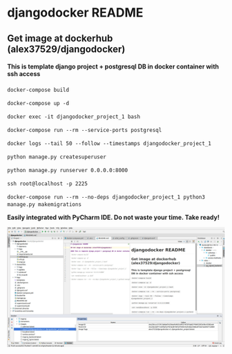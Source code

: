 # djangodocker README

## Get image at dockerhub (alex37529/djangodocker)

#### This is template django project + postgresql DB in docker container with ssh access

`docker-compose build`

`docker-compose up -d`

`docker exec -it djangodocker_project_1 bash`

`docker-compose run --rm --service-ports postgresql`

`docker logs --tail 50 --follow --timestamps djangodocker_project_1`

`python manage.py createsuperuser`

`python manage.py runserver 0.0.0.0:8000`

`ssh root@localhost -p 2225`
 
`docker-compose run --rm --no-deps djangodocker_project_1 python3 manage.py makemigrations`

**Easily integrated with PyCharm IDE. Do not waste your time. Take ready!**

![DjangoDocker]( djangodocker.jpg "Django Docker")